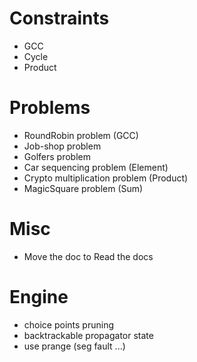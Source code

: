 # Constraints
- GCC
- Cycle
- Product

# Problems
- RoundRobin problem (GCC)
- Job-shop problem 
- Golfers problem
- Car sequencing problem (Element)
- Crypto multiplication problem (Product)
- MagicSquare problem (Sum)

# Misc
- Move the doc to Read the docs

# Engine
- choice points pruning
- backtrackable propagator state
- use prange (seg fault ...)